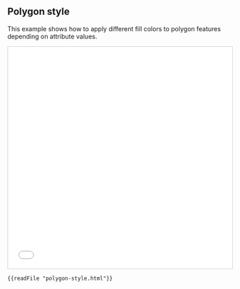 ## Polygon style

This example shows how to apply different fill colors to polygon features depending on attribute values.

<iframe src="../polygon-style.html" style="border: 1px solid #cfcfcf; width: 100%;height:500px" title="Polygon Style"></iframe>

```html
{{readFile "polygon-style.html"}}
```
